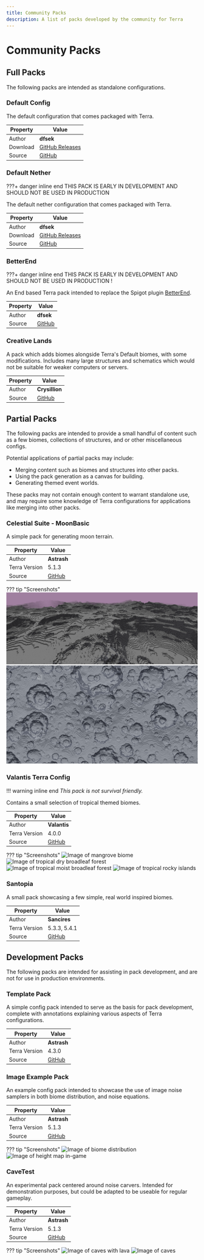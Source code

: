 ```yaml
---
title: Community Packs
description: A list of packs developed by the community for Terra
---
```


# Community Packs

## Full Packs

The following packs are intended as standalone configurations.

### Default Config

The default configuration that comes packaged with Terra.

| Property | Value |
| -------- | ----- |
| Author   | **dfsek** |
| Download | [GitHub Releases](https://github.com/PolyhedralDev/TerraDefaultConfig/releases/download/latest/default.zip) |
| Source   | [GitHub](https://github.com/PolyhedralDev/TerraDefaultConfig/tree/master/default) |

### Default Nether

???+ danger inline end
    THIS PACK IS EARLY IN DEVELOPMENT AND SHOULD NOT BE USED IN PRODUCTION

The default nether configuration that comes packaged with Terra.


| Property | Value |
| -------- | ----- |
| Author   | **dfsek** |
| Download | [GitHub Releases](https://github.com/PolyhedralDev/TerraDefaultConfig/releases/download/latest/nether.zip) |
| Source   | [GitHub](https://github.com/PolyhedralDev/TerraDefaultConfig/tree/master/nether) |

### BetterEnd

???+ danger inline end
    THIS PACK IS EARLY IN DEVELOPMENT AND SHOULD NOT BE USED IN PRODUCTION !

An End based Terra pack intended to replace the Spigot plugin
[BetterEnd](https://www.spigotmc.org/resources/betterend-rethink-the-end-dimension.79389/).


| Property | Value |
| -------- | ----- |
| Author   | **dfsek** |
| Source   | [GitHub](https://github.com/PolyhedralDev/TerraDefaultConfig/tree/master/betterend) |

### Creative Lands

A pack which adds biomes alongside Terra's Default biomes, with some modifications. Includes many large structures and schematics which would not be suitable for weaker computers or servers.

| Property | Value |
| -------- | ----- |
| Author   | **Crysillion** |
| Source   | [GitHub](https://github.com/Crysillion/creativelands) |

## Partial Packs

The following packs are intended to provide a small handful of content such as a few biomes, collections of structures,
and or other miscellaneous configs.

Potential applications of partial packs may include:

* Merging content such as biomes and structures into other packs.
* Using the pack generation as a canvas for building.
* Generating themed event worlds.

These packs may not contain enough content to warrant standalone use, and may require some knowledge of Terra
configurations for applications like merging into other packs.

### Celestial Suite - MoonBasic

A simple pack for generating moon terrain.

| Property | Value |
| -------- | ----- |
| Author        | **Astrash** |
| Terra Version | 5.1.3       |
| Source        | [GitHub](https://github.com/Crysillion/creativelands) |

??? tip "Screenshots"
    ![Image moon surface](/assets/img/packs/celestialsuite/moonbasic/preview1.png)
    ![Image of a map of the moon](/assets/img/packs/celestialsuite/moonbasic/preview2.png)

### Valantis Terra Config

!!! warning inline end
    *This pack is not survival friendly.*

Contains a small selection of tropical themed biomes.

| Property | Value |
| -------- | ----- |
| Author        | **Valantis** |
| Terra Version | 4.0.0        |
| Source        | [GitHub](https://github.com/Valant1s/TerraConfig) |

??? tip "Screenshots"
    ![Image of mangrove biome](/assets/img/packs/valantisconfig/Mangrove_1.png)
    ![Image of tropical dry broadleaf forest](/assets/img/packs/valantisconfig/Tropical_Dry_Broadleaf_Forest_2.png)
    ![Image of tropical moist broadleaf forest](/assets/img/packs/valantisconfig/Tropical_Moist_Broadleaf_Forest_1.png)
    ![Image of tropical rocky islands](/assets/img/packs/valantisconfig/Tropical_Rocky_Islands.png)

### Santopia

A small pack showcasing a few simple, real world inspired biomes.

| Property | Value |
| -------- | ----- |
| Author        | **Sancires** |
| Terra Version | 5.3.3, 5.4.1 |
| Source        | [GitHub](https://github.com/Sancires/Santopia) |

## Development Packs

The following packs are intended for assisting in pack development, and are not for use in production environments.

### Template Pack

A simple config pack intended to serve as the basis for pack development, complete with annotations explaining various
aspects of Terra configurations.

| Property | Value |
| -------- | ----- |
| Author        | **Astrash** |
| Terra Version | 4.3.0       |
| Source        | [GitHub](https://github.com/Astrashh/TerraTemplatePack) |

### Image Example Pack

An example config pack intended to showcase the use of image noise samplers in both biome distribution, and noise
equations.

| Property | Value |
| -------- | ----- |
| Author        | **Astrash** |
| Terra Version | 5.1.3       |
| Source        | [GitHub](https://github.com/Astrashh/ImageExamplePack) |

??? tip "Screenshots"
    ![Image of biome distribution](./images/packs/imageexamplepack/screenshot1.png)
    ![Image of height map in-game](./images/packs/imageexamplepack/screenshot2.png)

### CaveTest

An experimental pack centered around noise carvers. Intended for demonstration purposes, but could be adapted to be useable for regular gameplay.

| Property | Value |
| -------- | ----- |
| Author        | **Astrash** |
| Terra Version | 5.1.3       |
| Source        | [GitHub](https://github.com/Astrashh/TerraCaveTest) |

??? tip "Screenshots"
    ![Image of caves with lava](./images/packs/cavetest/preview1.png)
    ![Image of caves](./images/packs/cavetest/preview2.png)
